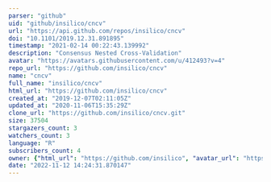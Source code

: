 ```yaml
---
parser: "github"
uid: "github/insilico/cncv"
url: "https://api.github.com/repos/insilico/cncv"
doi: "10.1101/2019.12.31.891895"
timestamp: "2021-02-14 00:22:43.139992"
description: "Consensus Nested Cross-Validation"
avatar: "https://avatars.githubusercontent.com/u/412493?v=4"
repo_url: "https://github.com/insilico/cncv"
name: "cncv"
full_name: "insilico/cncv"
html_url: "https://github.com/insilico/cncv"
created_at: "2019-12-07T02:11:05Z"
updated_at: "2020-11-06T15:35:29Z"
clone_url: "https://github.com/insilico/cncv.git"
size: 37504
stargazers_count: 3
watchers_count: 3
language: "R"
subscribers_count: 4
owner: {"html_url": "https://github.com/insilico", "avatar_url": "https://avatars.githubusercontent.com/u/412493?v=4", "login": "insilico", "type": "Organization"}
date: "2022-11-12 14:24:31.870147"
---
```

